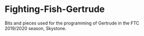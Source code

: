 # Fighting-Fish-Gertrude
Bits and pieces used for the programming of Gertrude in the FTC 2019/2020 season, Skystone.
